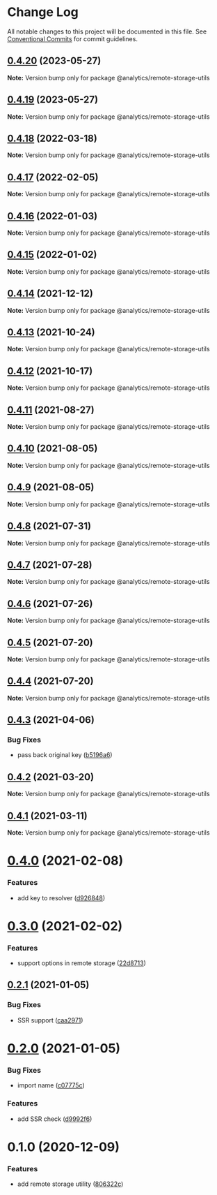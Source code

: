 # Change Log

All notable changes to this project will be documented in this file.
See [Conventional Commits](https://conventionalcommits.org) for commit guidelines.

## [0.4.20](https://github.com/DavidWells/analytics/compare/@analytics/remote-storage-utils@0.4.19...@analytics/remote-storage-utils@0.4.20) (2023-05-27)

**Note:** Version bump only for package @analytics/remote-storage-utils





## [0.4.19](https://github.com/DavidWells/analytics/compare/@analytics/remote-storage-utils@0.4.18...@analytics/remote-storage-utils@0.4.19) (2023-05-27)

**Note:** Version bump only for package @analytics/remote-storage-utils





## [0.4.18](https://github.com/DavidWells/analytics/compare/@analytics/remote-storage-utils@0.4.17...@analytics/remote-storage-utils@0.4.18) (2022-03-18)

**Note:** Version bump only for package @analytics/remote-storage-utils





## [0.4.17](https://github.com/DavidWells/analytics/compare/@analytics/remote-storage-utils@0.4.16...@analytics/remote-storage-utils@0.4.17) (2022-02-05)

**Note:** Version bump only for package @analytics/remote-storage-utils





## [0.4.16](https://github.com/DavidWells/analytics/compare/@analytics/remote-storage-utils@0.4.15...@analytics/remote-storage-utils@0.4.16) (2022-01-03)

**Note:** Version bump only for package @analytics/remote-storage-utils





## [0.4.15](https://github.com/DavidWells/analytics/compare/@analytics/remote-storage-utils@0.4.14...@analytics/remote-storage-utils@0.4.15) (2022-01-02)

**Note:** Version bump only for package @analytics/remote-storage-utils





## [0.4.14](https://github.com/DavidWells/analytics/compare/@analytics/remote-storage-utils@0.4.13...@analytics/remote-storage-utils@0.4.14) (2021-12-12)

**Note:** Version bump only for package @analytics/remote-storage-utils





## [0.4.13](https://github.com/DavidWells/analytics/compare/@analytics/remote-storage-utils@0.4.12...@analytics/remote-storage-utils@0.4.13) (2021-10-24)

**Note:** Version bump only for package @analytics/remote-storage-utils





## [0.4.12](https://github.com/DavidWells/analytics/compare/@analytics/remote-storage-utils@0.4.11...@analytics/remote-storage-utils@0.4.12) (2021-10-17)

**Note:** Version bump only for package @analytics/remote-storage-utils





## [0.4.11](https://github.com/DavidWells/analytics/compare/@analytics/remote-storage-utils@0.4.10...@analytics/remote-storage-utils@0.4.11) (2021-08-27)

**Note:** Version bump only for package @analytics/remote-storage-utils





## [0.4.10](https://github.com/DavidWells/analytics/compare/@analytics/remote-storage-utils@0.4.9...@analytics/remote-storage-utils@0.4.10) (2021-08-05)

**Note:** Version bump only for package @analytics/remote-storage-utils





## [0.4.9](https://github.com/DavidWells/analytics/compare/@analytics/remote-storage-utils@0.4.8...@analytics/remote-storage-utils@0.4.9) (2021-08-05)

**Note:** Version bump only for package @analytics/remote-storage-utils





## [0.4.8](https://github.com/DavidWells/analytics/compare/@analytics/remote-storage-utils@0.4.7...@analytics/remote-storage-utils@0.4.8) (2021-07-31)

**Note:** Version bump only for package @analytics/remote-storage-utils





## [0.4.7](https://github.com/DavidWells/analytics/compare/@analytics/remote-storage-utils@0.4.6...@analytics/remote-storage-utils@0.4.7) (2021-07-28)

**Note:** Version bump only for package @analytics/remote-storage-utils





## [0.4.6](https://github.com/DavidWells/analytics/compare/@analytics/remote-storage-utils@0.4.5...@analytics/remote-storage-utils@0.4.6) (2021-07-26)

**Note:** Version bump only for package @analytics/remote-storage-utils





## [0.4.5](https://github.com/DavidWells/analytics/compare/@analytics/remote-storage-utils@0.4.4...@analytics/remote-storage-utils@0.4.5) (2021-07-20)

**Note:** Version bump only for package @analytics/remote-storage-utils





## [0.4.4](https://github.com/DavidWells/analytics/compare/@analytics/remote-storage-utils@0.4.3...@analytics/remote-storage-utils@0.4.4) (2021-07-20)

**Note:** Version bump only for package @analytics/remote-storage-utils





## [0.4.3](https://github.com/DavidWells/analytics/compare/@analytics/remote-storage-utils@0.4.2...@analytics/remote-storage-utils@0.4.3) (2021-04-06)


### Bug Fixes

* pass back original key ([b5196a6](https://github.com/DavidWells/analytics/commit/b5196a6))





## [0.4.2](https://github.com/DavidWells/analytics/compare/@analytics/remote-storage-utils@0.4.1...@analytics/remote-storage-utils@0.4.2) (2021-03-20)

**Note:** Version bump only for package @analytics/remote-storage-utils





## [0.4.1](https://github.com/DavidWells/analytics/compare/@analytics/remote-storage-utils@0.4.0...@analytics/remote-storage-utils@0.4.1) (2021-03-11)

**Note:** Version bump only for package @analytics/remote-storage-utils





# [0.4.0](https://github.com/DavidWells/analytics/compare/@analytics/remote-storage-utils@0.3.0...@analytics/remote-storage-utils@0.4.0) (2021-02-08)


### Features

* add key to resolver ([d926848](https://github.com/DavidWells/analytics/commit/d926848))





# [0.3.0](https://github.com/DavidWells/analytics/compare/@analytics/remote-storage-utils@0.2.1...@analytics/remote-storage-utils@0.3.0) (2021-02-02)


### Features

* support options in remote storage ([22d8713](https://github.com/DavidWells/analytics/commit/22d8713))





## [0.2.1](https://github.com/DavidWells/analytics/compare/@analytics/remote-storage-utils@0.2.0...@analytics/remote-storage-utils@0.2.1) (2021-01-05)


### Bug Fixes

* SSR support ([caa2971](https://github.com/DavidWells/analytics/commit/caa2971))





# [0.2.0](https://github.com/DavidWells/analytics/compare/@analytics/remote-storage-utils@0.1.0...@analytics/remote-storage-utils@0.2.0) (2021-01-05)


### Bug Fixes

* import name ([c07775c](https://github.com/DavidWells/analytics/commit/c07775c))


### Features

* add SSR check ([d9992f6](https://github.com/DavidWells/analytics/commit/d9992f6))





# 0.1.0 (2020-12-09)


### Features

* add remote storage utility ([806322c](https://github.com/DavidWells/analytics/commit/806322c))
